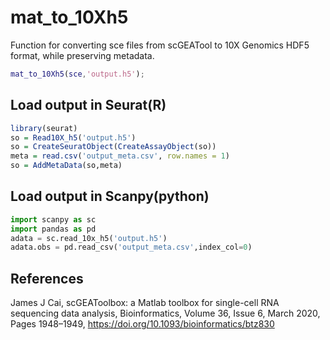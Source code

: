 # mat_to_10Xh5
Function for converting sce files from scGEATool to 10X Genomics  HDF5 format, while preserving metadata.

``` matlab
mat_to_10Xh5(sce,'output.h5');
```
## Load output in Seurat(R)
```R
library(seurat)
so = Read10X_h5('output.h5')
so = CreateSeuratObject(CreateAssayObject(so))
meta = read.csv('output_meta.csv', row.names = 1)
so = AddMetaData(so,meta)
```

## Load output in Scanpy(python)
```python
import scanpy as sc
import pandas as pd
adata = sc.read_10x_h5('output.h5')
adata.obs = pd.read_csv('output_meta.csv',index_col=0)
```

## References
James J Cai, scGEAToolbox: a Matlab toolbox for single-cell RNA sequencing data analysis, Bioinformatics, Volume 36, Issue 6, March 2020, Pages 1948–1949, https://doi.org/10.1093/bioinformatics/btz830

